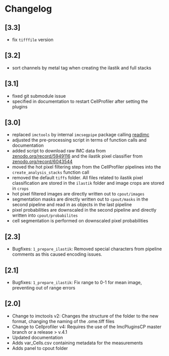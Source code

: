 # Changelog

## [3.3]

 - fix `tifffile` version

## [3.2]

 - sort channels by metal tag when creating the ilastik and full stacks

## [3.1]

 - fixed git submodule issue
 - specified in documentation to restart CellProfiler after setting the plugins

## [3.0]

 - replaced `imctools` by internal `imcsegpipe` package calling [readimc](https://github.com/BodenmillerGroup/readimc)
 - adjusted the pre-processing script in terms of function calls and documentation
 - added script to download raw IMC data from [zenodo.org/record/5949116](https://zenodo.org/record/5949116) and the ilastik pixel classifier from [zenodo.org/record/6043544](https://zenodo.org/record/6043544)
 - moved the hot pixel filtering step from the CellProfiler pipelines into the `create_analysis_stacks` function call
 - removed the default `tiffs` folder. All files related to ilastik pixel classification are stored in the `ilastik` folder and image crops are stored in `crops`
 - hot pixel filtered images are directly written out to `cpout/images`
 - segmentation masks are directly written out to `cpout/masks` in the second pipeline and read in as objects in the last pipeline
 - pixel probabilities are downscaled in the second pipeline and directly written into `cpout/probabilites`
 - cell segmentation is performed on downscaled pixel probabilities
 
## [2.3]

 - Bugfixes: `1_prepare_ilastik`: Removed special characters from pipeline comments as this caused encoding issues.

## [2.1]

 - Bugfixes: `1_prepare_ilastik`: Fix range to 0-1 for mean image, preventing out of range errors
 
## [2.0]

 - Change to imctools v2: Changes the structure of the folder to the new format, changing the naming of the .ome.tiff files
 - Change to Cellprofiler v4: Requires the use of the ImcPluginsCP master branch or a release > v.4.1
 - Updated documentation
 - Adds var_Cells.csv containing metadata for the measurements
 - Adds panel to cpout folder
 
 

